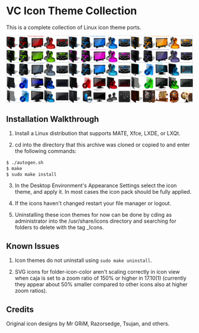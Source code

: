 VC Icon Theme Collection
========================
This is a complete collection of Linux icon theme ports.

![VC_Icon_Theme_Collection](https://github.com/OliverKurz/vc-icon-theme-collection/raw/master/images/Preview.png)

Installation Walkthrough
------------------------
1. Install a Linux distribution that supports MATE, Xfce, LXDE, or LXQt.

2. cd into the directory that this archive was cloned or copied to and enter the following commands:

```
$ ./autogen.sh
$ make
$ sudo make install
```

3. In the Desktop Environment's Appearance Settings select the icon theme, and apply it. In most cases the icon pack should be fully applied.

4. If the icons haven't changed restart your file manager or logout.

5. Uninstalling these icon themes for now can be done by cding as administrator into the /usr/share/icons directory and searching for folders to delete with the tag _Icons.

Known Issues
------------
1. Icon themes do not uninstall using `sudo make uninstall`.

2. SVG icons for folder-icon-color aren't scaling correctly in icon view when caja is set to a zoom ratio of 150% or higher in 17.10(1) (currently they appear about 50% smaller compared to other icons also at higher zoom ratios).

Credits
--------
Original icon designs by Mr GRiM, Razorsedge, Tsujan, and others.